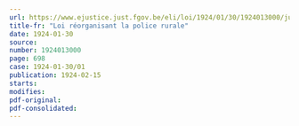 ```yaml
---
url: https://www.ejustice.just.fgov.be/eli/loi/1924/01/30/1924013000/justel
title-fr: "Loi réorganisant la police rurale"
date: 1924-01-30
source:
number: 1924013000
page: 698
case: 1924-01-30/01
publication: 1924-02-15
starts:
modifies:
pdf-original:
pdf-consolidated:
---
```


